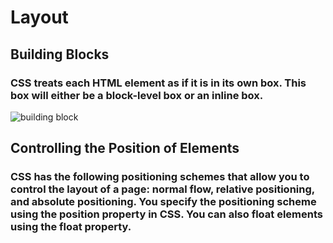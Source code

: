# Layout
## Building Blocks
### CSS treats each HTML element as if it is in its own box. This box will either be a block-level box or an inline box.
![building block](https://user-images.githubusercontent.com/70091044/92462751-8b8eb380-f1d3-11ea-9fb6-9d0664d95635.PNG)
## Controlling the Position of Elements
### CSS has the following positioning schemes that allow you to control the layout of a page: normal flow, relative positioning, and absolute positioning. You specify the positioning scheme using the position property in CSS. You can also float elements using the float property.

